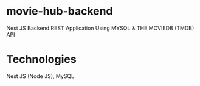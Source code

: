 # movie-hub-backend
Nest JS Backend REST Application Using MYSQL &amp; THE MOVIEDB (TMDB) API  

# Technologies
Nest JS (Node JS), MySQL
